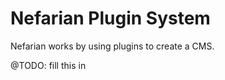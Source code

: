 Nefarian Plugin System
======================

Nefarian works by using plugins to create a CMS.

@TODO: fill this in
